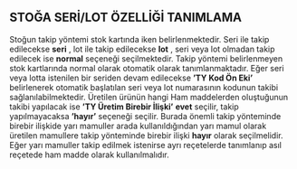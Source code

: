 ## STOĞA SERİ/LOT ÖZELLİĞİ TANIMLAMA 
Stoğun takip yöntemi stok kartında iken belirlenmektedir. Seri ile takip edilecekse **seri** , lot ile takip edilecekse **lot** , seri veya lot olmadan takip edilecek ise **normal** seçeneği seçilmektedir. Takip yöntemi belirlenmeyen stok kartlarında normal olarak otomatik olarak tanımlanmaktadır. Eğer seri veya lotta istenilen bir seriden devam edilecekse **’TY Kod Ön Eki’** belirlenerek otomatik başlatılan seri veya lot numarasının kodunun takibi sağlanılabilmektedir. Üretilen ürünün hangi Ham maddelerden oluştuğunun takibi yapılacak ise **’TY Üretim Birebir İlişki’** **evet** seçilir, takip yapılmayacaksa **’hayır’** seçeneği seçilir. Burada önemli takip yönteminde birebir ilişkide yarı mamuller arada kullanıldığından yarı mamul olarak üretilen mamullere takip yönteminde birebir ilişki **hayır** olarak seçilmelidir. Eğer yarı mamuller takip edilmek istenirse ayrı reçetelerde tanımlanıp asıl reçetede ham madde olarak kullanılmalıdır. 
